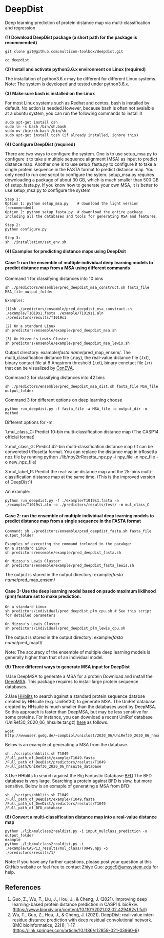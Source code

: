# DeepDist
Deep learning prediction of protein distance map via multi-classification and regression

**(1) Download DeepDist package (a short path for the package is recommended)**

```
git clone git@github.com:multicom-toolbox/deepdist.git

cd deepdist
```

**(2) Install and activate python3.6.x environment on Linux (required)**

The installation of python3.6.x may be different for different Linux systems. 
Note: The system is developed and tested under python3.6.x. 

**(3) Make sure bash is installed on the Linux**

For most Linux systems such as Redhat and centos, bash is installed by default. No action is needed.However, because bash is often 
not avaialble at a ubuntu system, you can run the following commands to install it

```
sudo apt-get install csh
sudo ln -s bash /bin/sh.bash 
sudo mv /bin/sh.bash /bin/sh
sudo apt-get install tcsh (if already installed, ignore this)	
```

**(4) Configure DeepDist (required)**

There are two ways to configure the system. One is to use setup_msa.py to configure it to take a multiple sequence alignment (MSA) as input to predict distance map. Another one is to use setup_fasta.py to configure it to take a single protein sequence in the FASTA format to predict distance map. You only need to run one script to configure the sytem. setup_msa.py requires downloading a package of about 30 GB, which is much smaller than 500 GB of setup_fasta.py. If you know how to generate your own MSA, it is better to use setup_msa.py to configure the system 

```
Step 1:
Option 1: python setup_msa.py    # download the light version (recommended)
Option 2: python setup_fasta.py  # downnload the entire package including all the databases and tools for generating MSA and features.

Step 2:
python configure.py

Step 3: 
sh ./installation/set_env.sh
```

**(4) Examples for predicting distance maps using DeepDsit**

<h4>Case 1: run the ensemble of multiple individual deep learning models to predict distance map from a MSA using different commands</h4>

Command 1 for classifying distances into 10 bins
```
sh ./predictors/ensemble/pred_deepdist_msa_construct.sh fasta_file MSA_file output_folder

Examples:

(1)sh ./predictors/ensemble/pred_deepdist_msa_construct.sh ./example/T1019s1.fasta ./example/T1019s1.aln ./predictors/results/T1019s1

(2) On a standard Linux
sh predictors/ensemble/example/pred_deepdist_msa.sh

(3) On Mizzou's Lewis Cluster
sh predictors/ensemble/example/pred_deepdist_msa_lewis.sh
```
Output directory: example/*fasta name*/pred_map_ensem/. The multi_classification distance file (.npy), the real-value distance file (.txt), binary contact file at 8 Angstrom threshold (.txt), binary conctact file (.rr) that can be visualized by [ConEVA](https://github.com/multicom-toolbox/ConEVA). 

Command 2 for classifying distances into 42 bins
```
sh ./predictors/ensemble/pred_deepdist_msa_dist.sh fasta_file MSA_file output_folder
```
Command 3 for different options on deep learning choose
```
python run_deepdist.py -f fasta_file -a MSA_file -o output_dir -m method
```
Different options for -m:

1.mul_class_C: Predict 10-bin multi-classification distance map (The CASP14 official format)

2.mul_class_G: Predict 42-bin multi-classification distance map (It can be convereted trRosetta format. You can replace the distance map in trRosetta npz file by running python ./lib/npy2trRosetta_npz.py -i npy_file -n npz_file -o new_npz_file)

3.mul_label_R: Predict the real-value distance map and the 25-bins multi-classification distance map at the same time. 
	(This is the improved version of DeepDist1)

An example:
```
python run_deepdist.py -f ./example/T1019s1.fasta -a ./example/T1019s1.aln -o ./predictors/results/test/ -m mul_class_C
```

<h4>Case 2: run the ensemble of multiple individual deep learning models to predict distance map from a single sequence in the FASTA format</h4>

```
Command: sh ./predictors/ensemble/pred_deepdist_fasta.sh fasta_file output_folder

Examples of executing the command included in the pacakge: 
On a standard Linux
sh predictors/ensemble/example/pred_deepdist_fasta.sh

On Mizzou's Lewis Cluster:
sh predictors/ensemble/example/pred_deepdist_fasta_lewis.sh
```
The output is stored in the output directory: example/*fasta name*/pred_map_ensem/

<h4>Case 3: Use the deep learning model based on psudo maximum liklihood (plm) feature set to make prediction. </h4>

```
On a standard Linux
sh predictors/individual/pred_deepdist_plm_cpu.sh # See this script for detailed parameters

On Mizzou's Lewis Cluster
sh predictors/individual/pred_deepdist_plm_lewis_cpu.sh
```
The output is stored in the output directory: example/*fasta name*/pred_map0/

Note: The accuracy of the ensemble of multiple deep learning models is generally higher than that of an individual model. 


**(5) Three different ways to generate MSA input for DeepDist**

1.Use DeepMSA to generate a MSA for a protein
Download and install the [DeepMSA](https://zhanglab.dcmb.med.umich.edu/DeepMSA/). This package requires to install large protein sequence databases. 

2.Use [HHblits](https://github.com/soedinglab/hh-suite) to search against a standard protein sequence databse created by HHsuite (e.g. UniRef30) to generate MSA.
The UniRef database created by HHsuite is much smaller than the databases used by DeepMSA. So this approach is faster than DeepMSA, but may be less senstiive for some proteins. For instance, you can download a recent UniRef database (UniRef30_2020_06_hhsuite.tar.gz) [here](http://wwwuser.gwdg.de/~compbiol/uniclust/2020_06/) as follows. 
```
wget http://wwwuser.gwdg.de/~compbiol/uniclust/2020_06/UniRef30_2020_06_hhsuite.tar.gz
```
Below is an example of generating a MSA from the database.
```
sh ./scripts/hhblits.sh T1049  /Full_path_of_DeeDist/example/T1049.fasta /Full_path_of_DeeDist/predictors/resluts/T1049 /Full_path/UniRef30_2020_06_hhsuite_database
```
3.Use HHblits to search against the Big Fantastic Database [BFD](https://bfd.mmseqs.com/)
The BFD database is very large. Searching a protein against BFD is slow, but more sensitive. 
Below is an exmaple of generating a MSA from BFD:
```
sh ./scripts/hhblits.sh T1049  /Full_path_of_DeeDist/example/T1049.fasta /Full_path_of_DeeDist/predictors/resluts/T1049 /Full_path_of_BFD_database
```

**(6) Convert a multi-classification distance map into a real-value distance map**

```
python ./lib/mulclass2realdist.py -i input_mulclass_prediction -o output_folder
example
python ./lib/mulclass2realdist.py -i ./example/CASP13_results/mul_class/T0949.npy -o ./predictors/results/1/
```

Note: If you have any further questions, please post your question at this GitHub website or feel free to contact Zhiye Guo: zggc9@umsystem.edu for help.

<h2>References</h2>

1. Guo, Z., Wu, T., Liu, J., Hou, J., & Cheng, J. (2021). Improving deep learning-based protein distance prediction in CASP14. bioRxiv. (https://www.biorxiv.org/content/10.1101/2021.02.02.429462v1.full)
2. Wu, T., Guo, Z., Hou, J., & Cheng, J. (2021). DeepDist: real-value inter-residue distance prediction with deep residual convolutional network. BMC bioinformatics, 22(1), 1-17.(https://link.springer.com/article/10.1186/s12859-021-03960-9)
